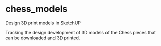 # chess_models
Design 3D print models in SketchUP

Tracking the design development of 3D models of the Chess pieces that can be downloaded and 3D printed.
